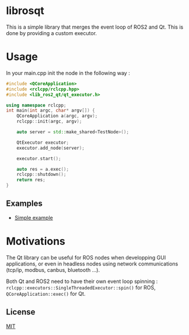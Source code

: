 # librosqt
This is a simple library that merges the event loop of ROS2 and Qt.
This is done by providing a custom executor.

# Usage
In your main.cpp init the node in the following way :

```c++
#include <QCoreApplication>
#include <rclcpp/rclcpp.hpp>
#include <lib_ros2_qt/qt_executor.h>

using namespace rclcpp;
int main(int argc, char* argv[]) {
    QCoreApplication a(argc, argv);
    rclcpp::init(argc, argv);

    auto server = std::make_shared<TestNode>();

    QtExecutor executor;
    executor.add_node(server);

    executor.start();

    auto res = a.exec();    
    rclcpp::shutdown();
    return res;
}


```

## Examples
* [Simple example](examples/timers)


# Motivations
The Qt library can be useful for ROS nodes when developping GUI applications, or even in headless nodes using network communications (tcp/ip, modbus, canbus, bluetooth ...).

Both Qt and ROS2 need to have their own event loop spinning : `rclcpp::executors::SingleThreadedExecutor::spin()` for ROS, `QCoreApplication::exec()` for Qt.

## License
[MIT](https://opensource.org/licenses/MIT)

